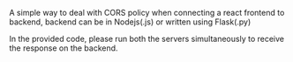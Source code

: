 A simple way to deal with CORS policy when connecting a react frontend to backend, backend can be in Nodejs(.js) or written using Flask(.py)

In the provided code, please run both the servers simultaneously to receive the response on the backend.
